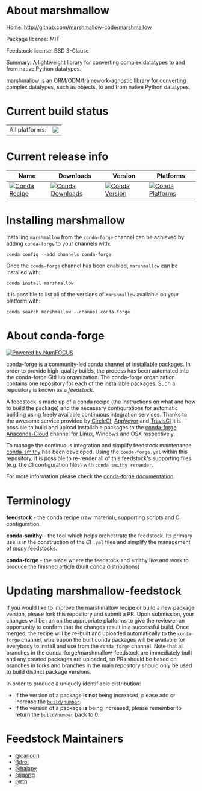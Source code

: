 About marshmallow
=================

Home: http://github.com/marshmallow-code/marshmallow

Package license: MIT

Feedstock license: BSD 3-Clause

Summary: A lightweight library for converting complex datatypes to and from native Python datatypes.

marshmallow is an ORM/ODM/framework-agnostic library for
converting complex datatypes, such as objects, to and from
native Python datatypes.


Current build status
====================


<table><tr><td>All platforms:</td>
    <td>
      <a href="https://dev.azure.com/conda-forge/feedstock-builds/_build/latest?definitionId=5948&branchName=master">
        <img src="https://dev.azure.com/conda-forge/feedstock-builds/_apis/build/status/marshmallow-feedstock?branchName=master">
      </a>
    </td>
  </tr>
</table>

Current release info
====================

| Name | Downloads | Version | Platforms |
| --- | --- | --- | --- |
| [![Conda Recipe](https://img.shields.io/badge/recipe-marshmallow-green.svg)](https://anaconda.org/conda-forge/marshmallow) | [![Conda Downloads](https://img.shields.io/conda/dn/conda-forge/marshmallow.svg)](https://anaconda.org/conda-forge/marshmallow) | [![Conda Version](https://img.shields.io/conda/vn/conda-forge/marshmallow.svg)](https://anaconda.org/conda-forge/marshmallow) | [![Conda Platforms](https://img.shields.io/conda/pn/conda-forge/marshmallow.svg)](https://anaconda.org/conda-forge/marshmallow) |

Installing marshmallow
======================

Installing `marshmallow` from the `conda-forge` channel can be achieved by adding `conda-forge` to your channels with:

```
conda config --add channels conda-forge
```

Once the `conda-forge` channel has been enabled, `marshmallow` can be installed with:

```
conda install marshmallow
```

It is possible to list all of the versions of `marshmallow` available on your platform with:

```
conda search marshmallow --channel conda-forge
```


About conda-forge
=================

[![Powered by NumFOCUS](https://img.shields.io/badge/powered%20by-NumFOCUS-orange.svg?style=flat&colorA=E1523D&colorB=007D8A)](http://numfocus.org)

conda-forge is a community-led conda channel of installable packages.
In order to provide high-quality builds, the process has been automated into the
conda-forge GitHub organization. The conda-forge organization contains one repository
for each of the installable packages. Such a repository is known as a *feedstock*.

A feedstock is made up of a conda recipe (the instructions on what and how to build
the package) and the necessary configurations for automatic building using freely
available continuous integration services. Thanks to the awesome service provided by
[CircleCI](https://circleci.com/), [AppVeyor](https://www.appveyor.com/)
and [TravisCI](https://travis-ci.org/) it is possible to build and upload installable
packages to the [conda-forge](https://anaconda.org/conda-forge)
[Anaconda-Cloud](https://anaconda.org/) channel for Linux, Windows and OSX respectively.

To manage the continuous integration and simplify feedstock maintenance
[conda-smithy](https://github.com/conda-forge/conda-smithy) has been developed.
Using the ``conda-forge.yml`` within this repository, it is possible to re-render all of
this feedstock's supporting files (e.g. the CI configuration files) with ``conda smithy rerender``.

For more information please check the [conda-forge documentation](https://conda-forge.org/docs/).

Terminology
===========

**feedstock** - the conda recipe (raw material), supporting scripts and CI configuration.

**conda-smithy** - the tool which helps orchestrate the feedstock.
                   Its primary use is in the construction of the CI ``.yml`` files
                   and simplify the management of *many* feedstocks.

**conda-forge** - the place where the feedstock and smithy live and work to
                  produce the finished article (built conda distributions)


Updating marshmallow-feedstock
==============================

If you would like to improve the marshmallow recipe or build a new
package version, please fork this repository and submit a PR. Upon submission,
your changes will be run on the appropriate platforms to give the reviewer an
opportunity to confirm that the changes result in a successful build. Once
merged, the recipe will be re-built and uploaded automatically to the
`conda-forge` channel, whereupon the built conda packages will be available for
everybody to install and use from the `conda-forge` channel.
Note that all branches in the conda-forge/marshmallow-feedstock are
immediately built and any created packages are uploaded, so PRs should be based
on branches in forks and branches in the main repository should only be used to
build distinct package versions.

In order to produce a uniquely identifiable distribution:
 * If the version of a package **is not** being increased, please add or increase
   the [``build/number``](https://conda.io/docs/user-guide/tasks/build-packages/define-metadata.html#build-number-and-string).
 * If the version of a package **is** being increased, please remember to return
   the [``build/number``](https://conda.io/docs/user-guide/tasks/build-packages/define-metadata.html#build-number-and-string)
   back to 0.

Feedstock Maintainers
=====================

* [@carlodri](https://github.com/carlodri/)
* [@frol](https://github.com/frol/)
* [@hajapy](https://github.com/hajapy/)
* [@igortg](https://github.com/igortg/)
* [@rth](https://github.com/rth/)

